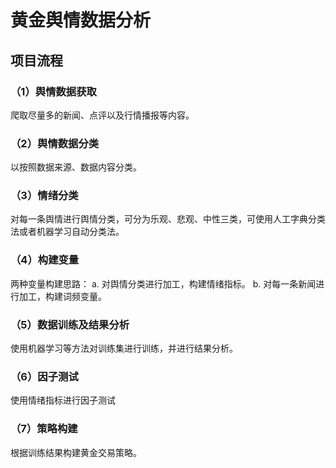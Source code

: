 # 黄金舆情数据分析
## 项目流程
### （1）舆情数据获取
 爬取尽量多的新闻、点评以及行情播报等内容。

### （2）舆情数据分类
以按照数据来源、数据内容分类。

### （3）情绪分类
 对每一条舆情进行舆情分类，可分为乐观、悲观、中性三类，可使用人工字典分类法或者机器学习自动分类法。

### （4）构建变量
两种变量构建思路：
a.	对舆情分类进行加工，构建情绪指标。
b.	对每一条新闻进行加工，构建词频变量。

### （5）数据训练及结果分析
使用机器学习等方法对训练集进行训练，并进行结果分析。

### （6）因子测试
使用情绪指标进行因子测试

### （7）策略构建
根据训练结果构建黄金交易策略。
